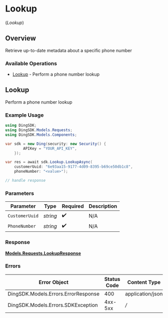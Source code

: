 # Lookup
(*Lookup*)

## Overview

Retrieve up-to-date metadata about a specific phone number

### Available Operations

* [Lookup](#lookup) - Perform a phone number lookup

## Lookup

Perform a phone number lookup

### Example Usage

```csharp
using DingSDK;
using DingSDK.Models.Requests;
using DingSDK.Models.Components;

var sdk = new Ding(security: new Security() {
        APIKey = "YOUR_API_KEY",
    });

var res = await sdk.Lookup.LookupAsync(
    customerUuid: "6e93aa15-9177-4d09-8395-b69ce50db1c8",
    phoneNumber: "<value>");

// handle response
```

### Parameters

| Parameter          | Type               | Required           | Description        |
| ------------------ | ------------------ | ------------------ | ------------------ |
| `CustomerUuid`     | *string*           | :heavy_check_mark: | N/A                |
| `PhoneNumber`      | *string*           | :heavy_check_mark: | N/A                |


### Response

**[Models.Requests.LookupResponse](../../Models/Requests/LookupResponse.md)**
### Errors

| Error Object                        | Status Code                         | Content Type                        |
| ----------------------------------- | ----------------------------------- | ----------------------------------- |
| DingSDK.Models.Errors.ErrorResponse | 400                                 | application/json                    |
| DingSDK.Models.Errors.SDKException  | 4xx-5xx                             | */*                                 |

